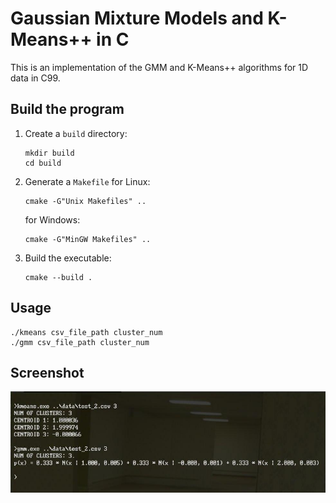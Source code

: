 # Gaussian Mixture Models and K-Means++ in C

This is an implementation of the GMM and K-Means++ algorithms
for 1D data in C99.


## Build the program

1. Create a `build` directory:
    ```
    mkdir build
    cd build
    ```

2. Generate a `Makefile` for Linux:
    ```
    cmake -G"Unix Makefiles" ..
    ```
    for Windows:
    ```
    cmake -G"MinGW Makefiles" ..
    ```

3. Build the executable:
    ```
    cmake --build .
    ```


## Usage

```
./kmeans csv_file_path cluster_num
./gmm csv_file_path cluster_num
```

## Screenshot

![example in Windows](screenshot.jpg)
